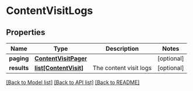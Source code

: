 # ContentVisitLogs

## Properties
Name | Type | Description | Notes
------------ | ------------- | ------------- | -------------
**paging** | [**ContentVisitPager**](ContentVisitPager.md) |  | [optional] 
**results** | [**list[ContentVisit]**](ContentVisit.md) | The content visit logs | [optional] 

[[Back to Model list]](../README.md#documentation-for-models) [[Back to API list]](../README.md#documentation-for-api-endpoints) [[Back to README]](../README.md)

